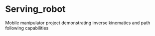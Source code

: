 # Serving_robot
Mobile manipulator project demonstrating inverse kinematics and path following capabilities

